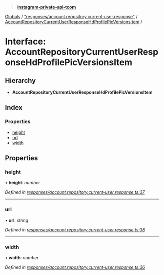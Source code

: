 > **[instagram-private-api-tcom](../README.md)**

[Globals](../README.md) / ["responses/account.repository.current-user.response"](../modules/_responses_account_repository_current_user_response_.md) / [AccountRepositoryCurrentUserResponseHdProfilePicVersionsItem](_responses_account_repository_current_user_response_.accountrepositorycurrentuserresponsehdprofilepicversionsitem.md) /

# Interface: AccountRepositoryCurrentUserResponseHdProfilePicVersionsItem

## Hierarchy

* **AccountRepositoryCurrentUserResponseHdProfilePicVersionsItem**

## Index

### Properties

* [height](_responses_account_repository_current_user_response_.accountrepositorycurrentuserresponsehdprofilepicversionsitem.md#height)
* [url](_responses_account_repository_current_user_response_.accountrepositorycurrentuserresponsehdprofilepicversionsitem.md#url)
* [width](_responses_account_repository_current_user_response_.accountrepositorycurrentuserresponsehdprofilepicversionsitem.md#width)

## Properties

###  height

• **height**: *number*

*Defined in [responses/account.repository.current-user.response.ts:37](https://github.com/cuonglnhust/instagram-private-api-tcom/blob/3e16058/src/responses/account.repository.current-user.response.ts#L37)*

___

###  url

• **url**: *string*

*Defined in [responses/account.repository.current-user.response.ts:38](https://github.com/cuonglnhust/instagram-private-api-tcom/blob/3e16058/src/responses/account.repository.current-user.response.ts#L38)*

___

###  width

• **width**: *number*

*Defined in [responses/account.repository.current-user.response.ts:36](https://github.com/cuonglnhust/instagram-private-api-tcom/blob/3e16058/src/responses/account.repository.current-user.response.ts#L36)*